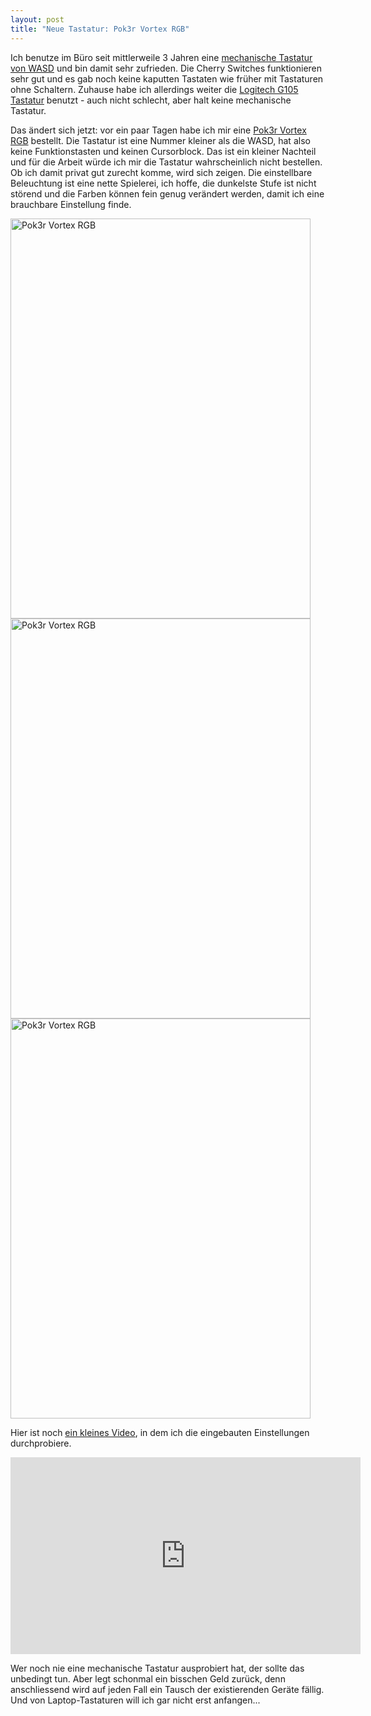 ```yaml
---
layout: post
title: "Neue Tastatur: Pok3r Vortex RGB"
---
```

Ich benutze im Büro seit mittlerweile 3 Jahren eine [mechanische Tastatur von WASD][0] und bin damit sehr zufrieden. Die Cherry Switches funktionieren sehr gut und es gab noch keine kaputten Tastaten wie früher mit Tastaturen ohne Schaltern. Zuhause habe ich allerdings weiter die [Logitech G105 Tastatur][2] benutzt - auch nicht schlecht, aber halt keine mechanische Tastatur.

Das ändert sich jetzt: vor ein paar Tagen habe ich mir eine [Pok3r Vortex RGB][1] bestellt. Die Tastatur ist eine Nummer kleiner als die WASD, hat also keine Funktionstasten und keinen Cursorblock. Das ist ein kleiner Nachteil und für die Arbeit würde ich mir die Tastatur wahrscheinlich nicht bestellen. Ob ich damit privat gut zurecht komme, wird sich zeigen. Die einstellbare Beleuchtung ist eine nette Spielerei, ich hoffe, die dunkelste Stufe ist nicht störend und die Farben können fein genug verändert werden, damit ich eine brauchbare Einstellung finde.

<a data-flickr-embed="true"  href="https://www.flickr.com/photos/cringe/34127075561/in/dateposted/" title="Pok3r Vortex RGB"><img src="https://c1.staticflickr.com/5/4190/34127075561_803d3ce15c_z.jpg" width="480" height="640" alt="Pok3r Vortex RGB"></a><script async src="//embedr.flickr.com/assets/client-code.js" charset="utf-8"></script>
<a data-flickr-embed="true"  href="https://www.flickr.com/photos/cringe/34127075371/in/dateposted/" title="Pok3r Vortex RGB"><img src="https://c1.staticflickr.com/3/2823/34127075371_ae4c7250d1_z.jpg" width="480" height="640" alt="Pok3r Vortex RGB"></a><script async src="//embedr.flickr.com/assets/client-code.js" charset="utf-8"></script>
<a data-flickr-embed="true"  href="https://www.flickr.com/photos/cringe/34127075591/in/dateposted/" title="Pok3r Vortex RGB"><img src="https://c1.staticflickr.com/5/4165/34127075591_840faf4a68_z.jpg" width="480" height="640" alt="Pok3r Vortex RGB"></a><script async src="//embedr.flickr.com/assets/client-code.js" charset="utf-8"></script>

Hier ist noch [ein kleines Video][3], in dem ich die eingebauten Einstellungen durchprobiere.

<iframe width="560" height="315" src="https://www.youtube-nocookie.com/embed/Z7qAGD09nKM" frameborder="0" allowfullscreen></iframe>

Wer noch nie eine mechanische Tastatur ausprobiert hat, der sollte das unbedingt tun. Aber legt schonmal ein bisschen Geld zurück, denn anschliessend wird auf jeden Fall ein Tausch der existierenden Geräte fällig. Und von Laptop-Tastaturen will ich gar nicht erst anfangen...

[0]: http://blog.kopis.de/2014/04/02/mechanisches-keyboard-von-wasd/
[1]: https://www.amazon.de/gp/product/B01LZR7H7R/kopisde-21
[2]: https://www.amazon.de/Logitech-Gaming-Tastatur-schnurgebunden-deutsches-Tastaturlayout/dp/B00CJ5FNI8/kopisde-21
[3]: https://www.youtube.com/watch?v=Z7qAGD09nKM


